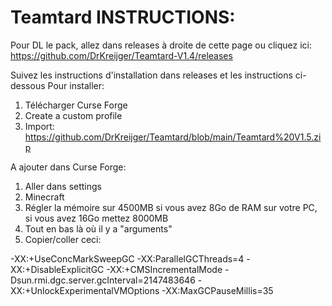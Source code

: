 # Teamtard INSTRUCTIONS:

Pour DL le pack, allez dans releases à droite de cette page ou cliquez ici: https://github.com/DrKreijger/Teamtard-V1.4/releases

Suivez les instructions d'installation dans releases et les instructions ci-dessous
Pour installer:
1) Télécharger Curse Forge
2) Create a custom profile
3) Import:
https://github.com/DrKreijger/Teamtard/blob/main/Teamtard%20V1.5.zip

A ajouter dans Curse Forge:
1) Aller dans settings
2) Minecraft
3) Régler la mémoire sur 4500MB si vous avez 8Go de RAM sur votre PC, si vous avez 16Go mettez 8000MB
3) Tout en bas là où il y a "arguments"
4) Copier/coller ceci:

-XX:+UseConcMarkSweepGC -XX:ParallelGCThreads=4 -XX:+DisableExplicitGC -XX:+CMSIncrementalMode -Dsun.rmi.dgc.server.gcInterval=2147483646 -XX:+UnlockExperimentalVMOptions -XX:MaxGCPauseMillis=35
